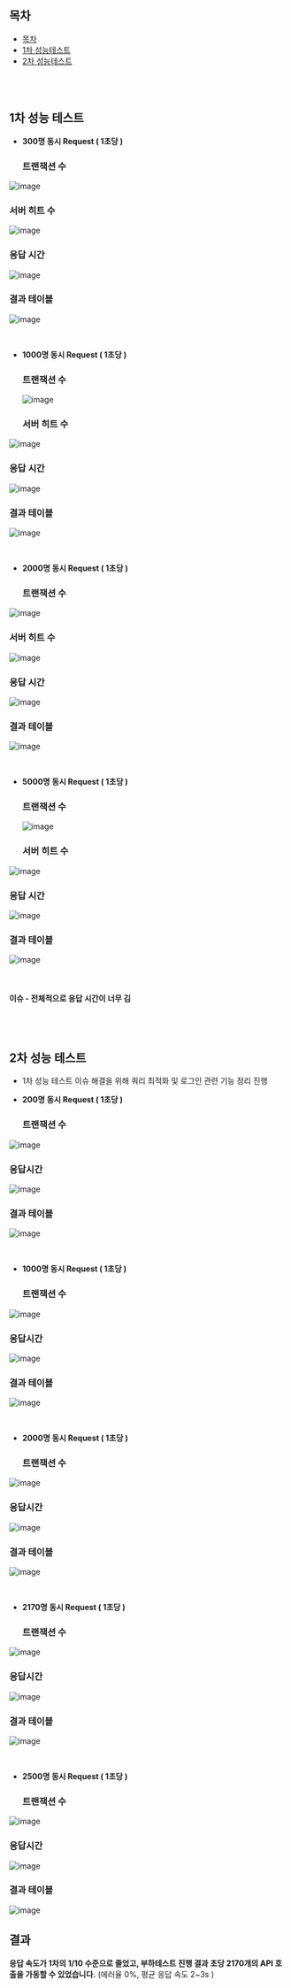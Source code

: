 ## 목차 

- [목차](#목차)
- [1차 성능테스트](#1차-성능테스트)
- [2차 성능테스트](#2차-성능테스트)

<br><br>

## 1차 성능 테스트

- **300명 동시 Request ( 1초당 )**

  ### 트랜잭션 수

![image](https://user-images.githubusercontent.com/87461692/170898320-a4de3ea5-f480-446b-93d9-9c502c161daa.png)

  ### 서버 히트 수
![image](https://user-images.githubusercontent.com/87461692/170898322-fcc8133c-c5fc-4bbe-89f9-0e1999d4a9b6.png)

  ### 응답 시간
![image](https://user-images.githubusercontent.com/87461692/170898341-1badc943-5c40-409d-ba96-ef2e19b32327.png)


  ### 결과 테이블
![image](https://user-images.githubusercontent.com/87461692/170898344-8b5eb53e-a239-4ff7-b23f-5e33ed28790b.png)

<br>  

- **1000명 동시 Request ( 1초당 )**

  ### 트랜잭션 수
  ![image](https://user-images.githubusercontent.com/87461692/170898345-01862f7d-cfff-49ab-8e42-9a27f2c27ebd.png)

  ### 서버 히트 수

![image](https://user-images.githubusercontent.com/87461692/170898346-0899ad97-427d-4365-b7cd-373daf1a42cd.png)

  ### 응답 시간
![image](https://user-images.githubusercontent.com/87461692/170898347-35e7c41d-1acb-4928-97d8-158c7e7ca0eb.png)

  ### 결과 테이블
![image](https://user-images.githubusercontent.com/87461692/170898350-afd14636-44e1-48ba-9a1a-d70c70b9d0ff.png)

<br>

- **2000명 동시 Request ( 1초당 )**

  ### 트랜잭션 수

![image](https://user-images.githubusercontent.com/87461692/170898351-f4d24723-7cea-4b58-8fcb-739e422e4681.png)
  ### 서버 히트 수
![image](https://user-images.githubusercontent.com/87461692/170898353-eb32ce79-0b33-422b-99b8-d0634dfd6846.png)

  ### 응답 시간

![image](https://user-images.githubusercontent.com/87461692/170898354-e5574931-3ee8-4f01-a77d-f4c2b95d1a2b.png)

  ### 결과 테이블

![image](https://user-images.githubusercontent.com/87461692/170898356-717db83e-8f71-483b-a30d-0c1f44ae7924.png)

<br>

- **5000명 동시 Request ( 1초당 )**

  ### 트랜잭션 수
  ![image](https://user-images.githubusercontent.com/87461692/170898357-5904737e-a824-4e99-b0f0-8e1d60a8352c.png)

  ### 서버 히트 수

![image](https://user-images.githubusercontent.com/87461692/170898358-265c0382-124e-4b5f-8c20-67b6343000fc.png)

  ### 응답 시간
![image](https://user-images.githubusercontent.com/87461692/170898359-d1d07562-02ac-47b9-8ead-fea109e700d7.png)

  ### 결과 테이블

![image](https://user-images.githubusercontent.com/87461692/170898360-b2381098-06d2-4df0-a291-1e5d7010909c.png)

<br>

#### 이슈 - 전체적으로 응답 시간이 너무 김

<br><br>


## 2차 성능 테스트

- 1차 성능 테스트 이슈 해결을 위해 쿼리 최적화 및 로그인 관련 기능 정리 진행

- **200명 동시 Request ( 1초당 )**

  ### 트랜잭션 수

![image](https://user-images.githubusercontent.com/87461692/170898361-22d8ca63-b969-4923-89aa-7213c638a4f8.png)

  ### 응답시간

![image](https://user-images.githubusercontent.com/87461692/170898363-5b56b5b1-dc6a-490a-a222-8692b57fbc51.png)

  ### 결과 테이블

![image](https://user-images.githubusercontent.com/87461692/170898364-743cf69f-eaff-400d-bd16-9fefa5cebb87.png)

<br>

- **1000명 동시 Request ( 1초당 )**

  ### 트랜잭션 수

![image](https://user-images.githubusercontent.com/87461692/170898365-4edbb022-eace-43d5-a557-02857c541e2a.png)

  ### 응답시간

![image](https://user-images.githubusercontent.com/87461692/170898366-5b53c4de-7bdb-48d0-ae16-d24c0792eed5.png)

  ### 결과 테이블

![image](https://user-images.githubusercontent.com/87461692/170898368-48818f37-c8a2-471f-844b-b14083d9f7d5.png)

<br>

- **2000명 동시 Request ( 1초당 )**

  ### 트랜잭션 수

![image](https://user-images.githubusercontent.com/87461692/170898369-6f94c6df-ab9f-4a01-b390-bada14f09f5d.png)

  ### 응답시간

![image](https://user-images.githubusercontent.com/87461692/170898370-87403af6-89cb-4bbe-aace-1966e5f22b24.png)

  ### 결과 테이블

![image](https://user-images.githubusercontent.com/87461692/170898371-83cee56c-b695-4d8f-b439-c455f7a1b70f.png)

<br>

- **2170명 동시 Request ( 1초당 )**

  ### 트랜잭션 수

![image](https://user-images.githubusercontent.com/87461692/170898373-d22694f6-08bf-4451-af4e-c9091ff7638f.png)

  ### 응답시간

![image](https://user-images.githubusercontent.com/87461692/170898374-6e59d55f-3f9b-4b3d-98a1-08899c6982b8.png)

  ### 결과 테이블

![image](https://user-images.githubusercontent.com/87461692/170898375-032a0628-6f5c-4326-ba79-c4b0d8119920.png)

<br>

- **2500명 동시 Request ( 1초당 )**

  ### 트랜잭션 수

![image](https://user-images.githubusercontent.com/87461692/170898377-7db58dea-e7f6-47cc-9964-9260611d631b.png)

  ### 응답시간

![image](https://user-images.githubusercontent.com/87461692/170898379-03b4f16e-3a63-4a8c-9725-f992f20c845e.png)

  ### 결과 테이블

![image](https://user-images.githubusercontent.com/87461692/170898381-c8714bfb-8945-45b5-b425-dbb26e553bcb.png)



## 결과

**응답 속도가 1차의 1/10 수준으로 줄었고, 부하테스트 진행 결과 초당 2170개의 API 호출을 가동할 수 있었습니다.** (에러율 0%, 평균 응답 속도 2~3s )
